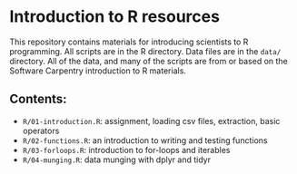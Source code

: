 # Introduction to R resources

This repository contains materials for introducing scientists to R programming. 
All scripts are in the R directory. 
Data files are in the `data/` directory. 
All of the data, and many of the scripts are from or based on the Software Carpentry introduction to R materials.

## Contents:

- `R/01-introduction.R`: assignment, loading csv files, extraction, basic operators
- `R/02-functions.R`: an introduction to writing and testing functions
- `R/03-forloops.R`: introduction to for-loops and iterables
- `R/04-munging.R`: data munging with dplyr and tidyr
